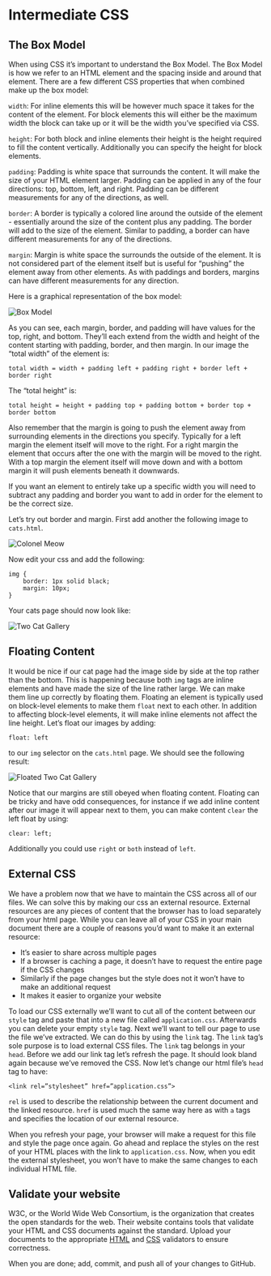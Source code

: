 # Intermediate CSS

## The Box Model

When using CSS it’s important to understand the Box Model. The Box Model is how
we refer to an HTML element and the spacing inside and around that element.
There are a few different CSS properties that when combined make up the box
model:

`width`: For inline elements this will be however much space it takes for the
content of the element. For block elements this will either be the maximum width
the block can take up or it will be the width you’ve specified via CSS.

`height`: For both block and inline elements their height is the height required
to fill the content vertically. Additionally you can specify the height for
block elements.

`padding`: Padding is white space that surrounds the content. It will make the
size of your HTML element larger. Padding can be applied in any of the four
directions: top, bottom, left, and right. Padding can be different measurements
for any of the directions, as well.

`border`: A border is typically a colored line around the outside of the element -
essentially around the size of the content plus any padding. The border will add
to the size of the element. Similar to padding, a border can have different
measurements for any of the directions.

`margin`: Margin is white space the surrounds the outside of the element. It is
not considered part of the element itself but is useful for “pushing” the
element away from other elements. As with paddings and borders, margins can have
different measurements for any direction.

Here is a graphical representation of the box model:

![Box Model][box_model]

As you can see, each margin, border, and padding will have values for
the top, right, and bottom. They’ll each extend from the width and height of the
content starting with padding, border, and then margin. In our image the “total
width” of the element is:

    total width = width + padding left + padding right + border left + border right

The “total height” is:

    total height = height + padding top + padding bottom + border top + border bottom

Also remember that the margin is going to push the element away from surrounding
elements in the directions you specify. Typically for a left margin the element
itself will move to the right. For a right margin the element that occurs after
the one with the margin will be moved to the right. With a top margin the
element itself will move down and with a bottom margin it will push elements
beneath it downwards.

If you want an element to entirely take up a specific width you will need to
subtract any padding and border you want to add in order for the element to be
the correct size.

Let’s try out border and margin. First add another the following image to
`cats.html`.

![Colonel Meow][colonel_meow]

Now edit your css and add the following:

    img {
        border: 1px solid black;
        margin: 10px;
    }

Your cats page should now look like:

![Two Cat Gallery][two_cat_gallery]

## Floating Content

It would be nice if our cat page had the image side by side at the top rather
than the bottom. This is happening because both `img` tags are inline elements
and have made the size of the line rather large. We can make them line up
correctly by floating them. Floating an element is typically used on block-level
elements to make them `float` next to each other. In addition to affecting
block-level elements, it will make inline elements not affect the line height.
Let’s float our images by adding:

    float: left

to our `img` selector on the `cats.html` page. We should see the following result:

![Floated Two Cat Gallery][floated_two_cat_gallery]

Notice that our margins are still obeyed when floating content. Floating can be
tricky and have odd consequences, for instance if we add inline content after
our image it will appear next to them, you can make content `clear` the left
float by using:

    clear: left;

Additionally you could use `right` or `both` instead of `left`.

## External CSS

We have a problem now that we have to maintain the CSS across all of our files.
We can solve this by making our css an external resource. External resources are
any pieces of content that the browser has to load separately from your html
page. While you can leave all of your CSS in your main document there are a
couple of reasons you’d want to make it an external resource:

* It’s easier to share across multiple pages
* If a browser is caching a page, it doesn’t have to request the entire page if
the CSS changes
* Similarly if the page changes but the style does not it won’t have to make an
additional request
* It makes it easier to organize your website

To load our CSS externally we’ll want to cut all of the content between our
`style` tag and paste that into a new file called `application.css`. Afterwards
you can delete your empty `style` tag. Next we’ll want to tell our page to use
the file we’ve extracted. We can do this by using the `link` tag. The `link`
tag’s sole purpose is to load external CSS files. The `link` tag belongs in your
`head`. Before we add our link tag let’s refresh the page. It should look bland
again because we’ve removed the CSS. Now let’s change our html file’s `head` tag
to have:

    <link rel=”stylesheet” href=”application.css”>

`rel` is used to describe the relationship between the current document and the
linked resource.
`href` is used much the same way here as with `a` tags and specifies the
location of our external resource.

When you refresh your page, your browser will make a request for this file and
style the page once again. Go ahead and replace the styles on the rest of your
HTML places with the link to `application.css`. Now, when you edit the external
stylesheet, you won’t have to make the same changes to each individual HTML
file.

## Validate your website

W3C, or the World Wide Web Consortium, is the organization that creates the open
standards for the web. Their website contains tools that validate your HTML and
CSS documents against the standard. Upload your documents to the appropriate
[HTML][html_validator] and [CSS][css_validator] validators to ensure correctness.

When you are done; add, commit, and push all of your changes to GitHub.

[box_model]: images/box_model.png
[colonel_meow]: images/colonel_meow.jpg
[two_cat_gallery]: images/two_cat_gallery.png
[floated_two_cat_gallery]: images/floated_two_cat_gallery.png
[html_validator]: http://validator.w3.org/#validate_by_upload
[css_validator]: http://jigsaw.w3.org/css-validator/#validate_by_upload
